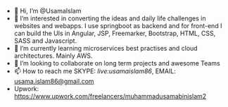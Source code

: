 - 👋 Hi, I’m @UsamaIslam
- 👀 I’m interested in converting the ideas and daily life challenges in websites and webapps. I use springboot as backend and for front-end I can build the UIs in Angular, JSP, Freemarker, Bootstrap, HTML, CSS, SASS and Javascript.
- 🌱 I’m currently learning microservices best practises and cloud architectures. Mainly AWS. 
- 💞️ I’m looking to collaborate on long term projects and awesome Teams
- 📫 How to reach me SKYPE: *live:usamaislam86*, EMAIL: usama.islam86@gmail.com
- Upwork: https://www.upwork.com/freelancers/muhammadusamabinislam2
